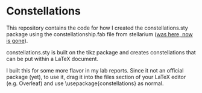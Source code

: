 # Constellations

This repository contains the code for how I created the constellations.sty package using the constellationship.fab file from stellarium ([was here, now is gone](https://github.com/Stellarium/stellarium/blob/master/skycultures/modern/constellationship.fab)).

constellations.sty is built on the tikz package and creates constellations that can be put within a LaTeX document.

I built this for some more flavor in my lab reports. Since it not an official package (yet), to use it, drag it into the files section of your LaTeX editor (e.g. Overleaf) and use \usepackage{constellations} as normal.
